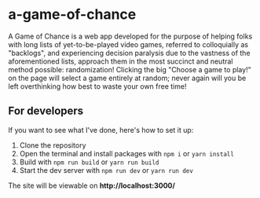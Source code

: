 # a-game-of-chance

A Game of Chance is a web app developed for the purpose of helping folks with long lists of yet-to-be-played video games, referred to colloquially as "backlogs", and experiencing decision paralysis due to the vastness of the aforementioned lists, approach them in the most succinct and neutral method possible: randomization! Clicking the big "Choose a game to play!" on the page will select a game entirely at random; never again will you be left overthinking how best to waste your own free time!

## For developers

If you want to see what I've done, here's how to set it up:

1. Clone the repository
2. Open the terminal and install packages with `npm i` or `yarn install`
3. Build with `npm run build` or `yarn run build`
4. Start the dev server with `npm run dev` or `yarn run dev`

The site will be viewable on **http://localhost:3000/**
